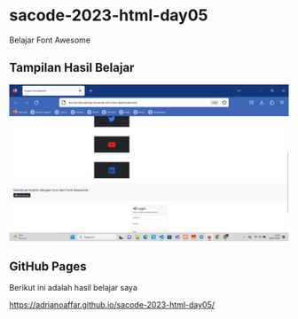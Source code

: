 # sacode-2023-html-day05
Belajar Font Awesome

## Tampilan Hasil Belajar
<img src="Screenshot (119).png" width="800px">

## GitHub Pages

Berikut ini adalah hasil belajar saya

https://adrianoaffar.github.io/sacode-2023-html-day05/
